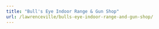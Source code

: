 ```yaml
---
title: "Bull's Eye Indoor Range & Gun Shop"
url: /lawrenceville/bulls-eye-indoor-range-and-gun-shop/
---
```

